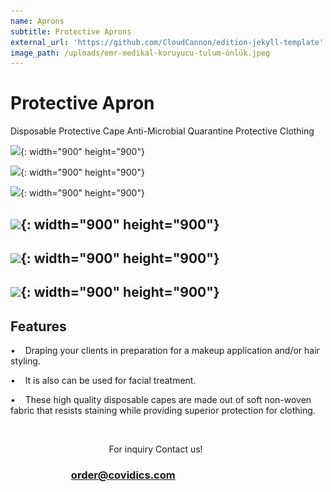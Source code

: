```yaml
---
name: Aprons
subtitle: Protective Aprons
external_url: 'https://github.com/CloudCannon/edition-jekyll-template'
image_path: /uploads/emr-medikal-koruyucu-tulum-önlük.jpeg
---
```


# Protective Apron

Disposable Protective Cape Anti-Microbial Quarantine Protective Clothing

![](/uploads/emr-medikal-koruyucu-tulum-önlük.jpeg){: width="900" height="900"}

![](/uploads/emr-medikal-mavi-önlük.jpeg){: width="900" height="900"}

![](/uploads/emr-tekstil-medikal-önlük.jpeg){: width="900" height="900"}

## ![](/uploads/emr-medikal-mavi-önlük.jpeg){: width="900" height="900"}

## ![](/uploads/koruyucu-önlük.jpeg){: width="900" height="900"}

## ![](/uploads/emr-tekstil-sağlık-önlük.jpeg){: width="900" height="900"}

## Features

• &nbsp; &nbsp;Draping your clients in preparation for a makeup application and/or hair styling.

• &nbsp; &nbsp;It is also can be used for facial treatment.

• &nbsp; &nbsp;These high quality disposable capes are made out of soft non-woven fabric that resists staining while providing superior protection for clothing.

&nbsp;

&nbsp; &nbsp; &nbsp; &nbsp; &nbsp; &nbsp; &nbsp; &nbsp; &nbsp; &nbsp; &nbsp; &nbsp; &nbsp; &nbsp; &nbsp; &nbsp; &nbsp; &nbsp; &nbsp; &nbsp; For inquiry Contact us\!&nbsp;

### &nbsp; &nbsp; &nbsp; &nbsp; &nbsp; &nbsp; &nbsp; &nbsp; &nbsp; &nbsp; &nbsp; &nbsp; &nbsp;**[order@covidics.com](mailto:order@covidics.com)**

## &nbsp;